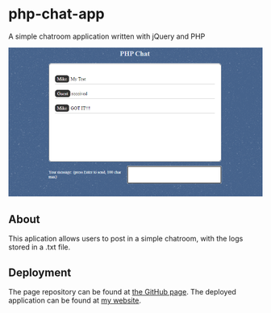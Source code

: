 # php-chat-app
A simple chatroom application written with jQuery and PHP

![Screenshot of the application](https://github.com/chriseld/php-chat-app/blob/main/img/screenshot.png)

## About
This aplication allows users to post in a simple chatroom, with the logs stored in a .txt file.

## Deployment

The page repository can be found at [the GitHub page](https://github.com/chriseld/php-chat-app).
The deployed application can be found at [my website](https://chriseld.com/php-chat-app/index.php).